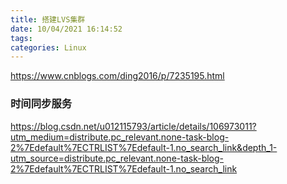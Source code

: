 ```yaml
---
title: 搭建LVS集群
date: 10/04/2021 16:14:52
tags: 
categories: Linux
---
```

https://www.cnblogs.com/ding2016/p/7235195.html
### 时间同步服务
https://blog.csdn.net/u012115793/article/details/106973011?utm_medium=distribute.pc_relevant.none-task-blog-2%7Edefault%7ECTRLIST%7Edefault-1.no_search_link&depth_1-utm_source=distribute.pc_relevant.none-task-blog-2%7Edefault%7ECTRLIST%7Edefault-1.no_search_link
